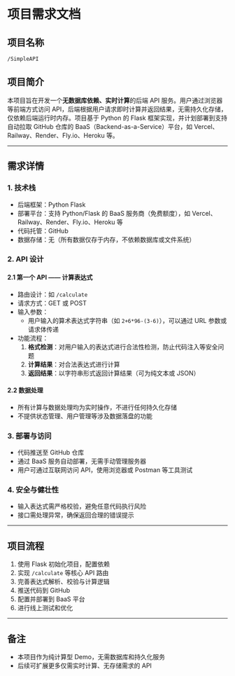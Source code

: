 # 项目需求文档

## 项目名称

`/SimpleAPI`

## 项目简介

本项目旨在开发一个**无数据库依赖、实时计算**的后端 API 服务。用户通过浏览器等前端方式访问 API，后端根据用户请求即时计算并返回结果，无需持久化存储，仅依赖后端运行时内存。项目基于 Python 的 Flask 框架实现，并计划部署到支持自动拉取 GitHub 仓库的 BaaS（Backend-as-a-Service）平台，如 Vercel、Railway、Render、Fly.io、Heroku 等。

---

## 需求详情

### 1. 技术栈

- 后端框架：Python Flask
- 部署平台：支持 Python/Flask 的 BaaS 服务商（免费额度），如 Vercel、Railway、Render、Fly.io、Heroku 等
- 代码托管：GitHub
- 数据存储：无（所有数据仅存于内存，不依赖数据库或文件系统）

### 2. API 设计

#### 2.1 第一个 API —— 计算表达式

- 路由设计：如 `/calculate`
- 请求方式：GET 或 POST
- 输入参数：
  - 用户输入的算术表达式字符串（如 `2+6*96-(3-6)`），可以通过 URL 参数或请求体传递
- 功能流程：
  1. **格式检测**：对用户输入的表达式进行合法性检测，防止代码注入等安全问题
  2. **计算结果**：对合法表达式进行计算
  3. **返回结果**：以字符串形式返回计算结果（可为纯文本或 JSON）

#### 2.2 数据处理

- 所有计算与数据处理均为实时操作，不进行任何持久化存储
- 不提供状态管理、用户管理等涉及数据落盘的功能

### 3. 部署与访问

- 代码推送至 GitHub 仓库
- 通过 BaaS 服务自动部署，无需手动管理服务器
- 用户可通过互联网访问 API，使用浏览器或 Postman 等工具测试

### 4. 安全与健壮性

- 输入表达式需严格校验，避免任意代码执行风险
- 接口需处理异常，确保返回合理的错误提示

---

## 项目流程

1. 使用 Flask 初始化项目，配置依赖
2. 实现 `/calculate` 等核心 API 路由
3. 完善表达式解析、校验与计算逻辑
4. 推送代码到 GitHub
5. 配置并部署到 BaaS 平台
6. 进行线上测试和优化

---

## 备注

- 本项目作为纯计算型 Demo，无需数据库和持久化服务
- 后续可扩展更多仅需实时计算、无存储需求的 API